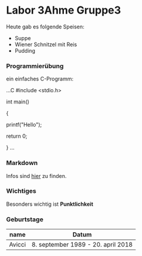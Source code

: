 # Labor 3Ahme Gruppe3
Heute gab es folgende Speisen:

* Suppe 
* Wiener Schnitzel mit Reis
* Pudding

### Programmierübung

ein einfaches C-Programm:

...C
#include <stdio.h>

int main()

{

printf("Hello");

return 0;

}
...

### Markdown 
Infos sind [hier](https://guides.github.com/features/mastering-markdown/) zu finden.

### Wichtiges

Besonders wichtig ist **Punktlichkeit**

### Geburtstage
name  | Datum
----- | -----
Avicci| 8. september 1989	- 20. april 2018 
